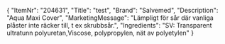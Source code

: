 {
  "ItemNr": "204631",
  "Title": "test",
  "Brand": "Salvemed",
  "Description": "Aqua Maxi Cover",
  "MarketingMessage": "Lämpligt för sår där vanliga plåster inte räcker till, t ex skrubbsår.",
  "Ingredients": "SV: Transparent ultratunn polyuretan,Viscose, polypropylen, nät av polyetylen"
}